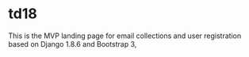 # td18
This is the MVP landing page for email collections and user registration based on Django 1.8.6 and Bootstrap 3, 
